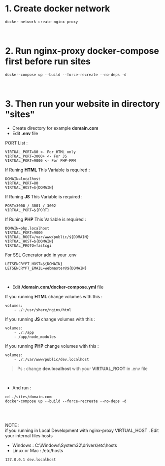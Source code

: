 # 1. Create docker network

```
docker network create nginx-proxy
```

<br>

# 2. Run nginx-proxy docker-compose first before run sites

```
docker-compose up --build --force-recreate --no-deps -d
```

<br>

# 3. Then run your website in directory "sites"

- Create directory for example **domain.com**
- Edit **.env** file

PORT List :

```
VIRTUAL_PORT=80 <- For HTML only
VIRTUAL_PORT=3000+ <- For JS
VIRTUAL_PORT=9000 <- For PHP-FPM
```

If Runing **HTML** This Variable is required :

```
DOMAIN=localhost
VIRTUAL_PORT=80
VIRTUAL_HOST=${DOMAIN}

```

If Runing **JS** This Variable is required :

```
PORT=3000 / 3001 / 3002
VIRTUAL_PORT=${PORT}
```

If Runing **PHP** This Variable is required :

```
DOMAIN=php.localhost
VIRTUAL_PORT=9000
VIRTUAL_ROOT=/var/www/public/${DOMAIN}
VIRTUAL_HOST=${DOMAIN}
VIRTUAL_PROTO=fastcgi
```

For SSL Generator add in your .env

```
LETSENCRYPT_HOST=${DOMAIN}
LETSENCRYPT_EMAIL=webmaster@${DOMAIN}
```

<br>

- Edit **/domain.com/docker-compose.yml** file

If you running **HTML** change volumes with this :

```
volumes:
    - ./:/usr/share/nginx/html
```

If you running **JS** change volumes with this :

```
volumes:
    - ./:/app
    - /app/node_modules
```

If you running **PHP** change volumes with this :

```
volumes:
    - ./:/var/www/public/dev.localhost
```

> Ps : change **dev.localhost** with your **VIRTUAL_ROOT** in .env file

<br>

- And run :

```
cd ./sites/domain.com
docker-compose up --build --force-recreate --no-deps -d
```

<br>
<br>

NOTE :
<br>
if you running in Local Development with nginx-proxy VIRTUAL_HOST . Edit your internal files hosts

- Windows : C:\Windows\System32\drivers\etc\hosts
- Linux or Mac : /etc/hosts

```
127.0.0.1 dev.localhost
```